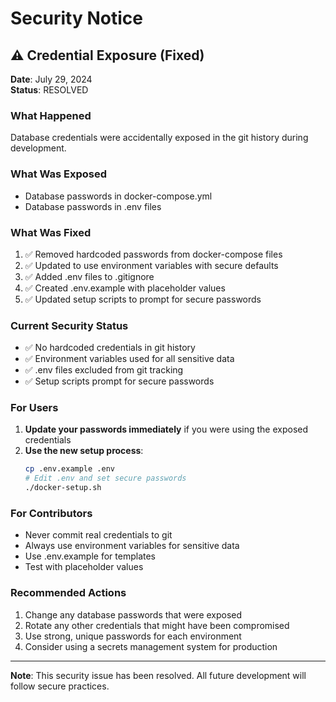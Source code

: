 # Security Notice

## ⚠️ Credential Exposure (Fixed)

**Date**: July 29, 2024  
**Status**: RESOLVED

### What Happened
Database credentials were accidentally exposed in the git history during development.

### What Was Exposed
- Database passwords in docker-compose.yml
- Database passwords in .env files

### What Was Fixed
1. ✅ Removed hardcoded passwords from docker-compose files
2. ✅ Updated to use environment variables with secure defaults
3. ✅ Added .env files to .gitignore
4. ✅ Created .env.example with placeholder values
5. ✅ Updated setup scripts to prompt for secure passwords

### Current Security Status
- ✅ No hardcoded credentials in git history
- ✅ Environment variables used for all sensitive data
- ✅ .env files excluded from git tracking
- ✅ Setup scripts prompt for secure passwords

### For Users
1. **Update your passwords immediately** if you were using the exposed credentials
2. **Use the new setup process**:
   ```bash
   cp .env.example .env
   # Edit .env and set secure passwords
   ./docker-setup.sh
   ```

### For Contributors
- Never commit real credentials to git
- Always use environment variables for sensitive data
- Use .env.example for templates
- Test with placeholder values

### Recommended Actions
1. Change any database passwords that were exposed
2. Rotate any other credentials that might have been compromised
3. Use strong, unique passwords for each environment
4. Consider using a secrets management system for production

---

**Note**: This security issue has been resolved. All future development will follow secure practices. 